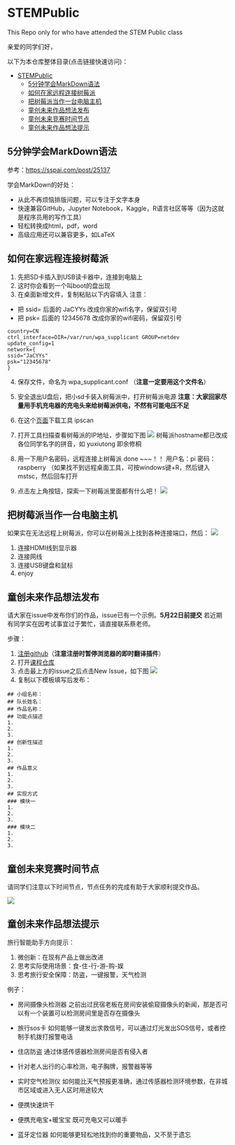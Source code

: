 # STEMPublic
This Repo only for who have attended the STEM Public class

亲爱的同学们好，

以下为本仓库整体目录(点击链接快速访问)：

-   [STEMPublic](#stempublic)
    -   [5分钟学会MarkDown语法](#分钟学会markdown语法)
    -   [如何在家远程连接树莓派](#如何在家远程连接树莓派)
    -   [把树莓派当作一台电脑主机](#把树莓派当作一台电脑主机)
    -   [童创未来作品想法发布](#童创未来作品想法发布)
    -   [童创未来竞赛时间节点](#童创未来竞赛时间节点)
    -   [童创未来作品想法提示](#童创未来作品想法提示)

## 5分钟学会MarkDown语法
参考：https://sspai.com/post/25137

学会MarkDown的好处：
- 从此不再烦恼排版问题，可以专注于文字本身
- 快速兼容GitHub，Jupyter Notebook，Kaggle，R语言社区等等（因为这就是程序员用的写作工具）
- 轻松转换成html，pdf，word
- 高级应用还可以兼容更多，如LaTeX

## 如何在家远程连接树莓派

1. 先把SD卡插入到USB读卡器中，连接到电脑上
2. 这时你会看到一个叫boot的盘出现
3. 在桌面新增文件，复制粘贴以下内容填入
注意：
- 把 ssid= 后面的 JaCYYs  改成你家的wifi名字，保留双引号
- 把 psk= 后面的 12345678 改成你家的wifi密码，保留双引号

```
country=CN
ctrl_interface=DIR=/var/run/wpa_supplicant GROUP=netdev
update_config=1
network={
ssid="JaCYYs"
psk="12345678"
}
```

4. 保存文件，命名为 wpa_supplicant.conf （**注意一定要用这个文件名**）
5. 安全退出U盘后，把小sd卡装入树莓派中，打开树莓派电源
**注意：大家回家尽量用手机充电器的充电头来给树莓派供电，不然有可能电压不足**

6. 在这个[页面](http://www.hide-windows.com/Download/ipscan.exe)下载工具 ipscan
7. 打开工具扫描查看树莓派的IP地址，步骤如下图
![](https://ws4.sinaimg.cn/large/006tNc79gy1g36ydk0j3lj30s20kjwlr.jpg)
树莓派hostname都已改成各位同学名字的拼音，如 yuxiutong 即余修桐
8. 用一下用户名密码，远程连接上树莓派 done ~~~！！
用户名：pi
密码：raspberry
（如果找不到远程桌面工具，可按windows键+R，然后键入mstsc，然后回车打开
9. 点击左上角按钮，探索一下树莓派里面都有什么吧！
![](https://ws1.sinaimg.cn/large/006tNc79gy1g36ylnglxgj30jx0j63zo.jpg)

## 把树莓派当作一台电脑主机

如果实在无法远程上树莓派，你可以在树莓派上找到各种连接端口，然后：
![](https://s3-eu-west-1.amazonaws.com/raspberrypi-education/teaching-physical-computing/plug-in.gif)
1. 连接HDMI线到显示器
2. 连接网线
3. 连接USB键盘和鼠标
4. enjoy

## 童创未来作品想法发布

请大家在issue中发布你们的作品，issue已有一个示例。**5月22日前提交**
若近期有同学实在因考试事宜过于繁忙，请直接联系蔡老师。

步骤：
1. [注册github](https://github.com/join?source=header-home)（**注意注册时暂停浏览器的即时翻译插件**）
2. 打开[课程仓库](https://github.com/JanusChoi/STEMPublic)
3. 点击最上方的issue之后点击New Issue，如下图
![](https://ws4.sinaimg.cn/large/006tNc79gy1g36xd3vvhvj31lg0putm4.jpg)
4. 复制以下模板填写后发布：
```
## 小组名称：
## 队长姓名：
## 作品名称：
## 功能点描述
1.
2.
3.
## 创新性描述
1.
2.
3.
## 作品意义
1.
2.
3.
## 实现方式
### 模块一
1.
2.
3.
### 模块二
1.
2.
3.
```

## 童创未来竞赛时间节点

请同学们注意以下时间节点，节点任务的完成有助于大家顺利提交作品。

![](https://ws1.sinaimg.cn/large/006tNc79gy1g36xev861hj30ov0ghgof.jpg)

## 童创未来作品想法提示

旅行智能助手方向提示：
1. 微创新：在现有产品上做出改进
2. 思考实际使用场景：食-住-行-游-购-娱
3. 思考旅行安全保障：防盗，一键报警，天气检测

例子：
- 房间摄像头检测器
之前出过民宿老板在房间安装偷窥摄像头的新闻，那是否可以有一个装置可以检测房间里是否存在摄像头

- 旅行sos卡
如何能够一键发出求救信号，可以通过灯光发出SOS信号，或者控制手机拨打报警电话

- 住店防盗
通过体感传感器检测房间是否有侵入者

- 针对老人出行的心率检测，电子胸牌，报警器等等

- 实时空气检测仪
如何能比天气预报更准确，通过传感器检测环境参数，在非城市区域或进入无人区时用途较大

- 便携快速烘干

- 便携充电宝+暖宝宝
既可充电又可以暖手

- 蓝牙定位器
如何能够更轻松地找到你的重要物品，又不至于遗忘
